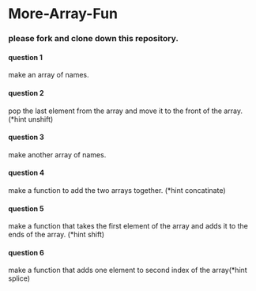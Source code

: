 # More-Array-Fun

### please fork and clone down this repository. 

#### question 1 
make an array of names.

#### question 2 
pop the last element from the array and move it to the front of the array.(*hint unshift)

#### question 3
make another array of names.

#### question 4
make a function to add the two arrays together. (*hint concatinate)

#### question 5
make a function that takes the first element of the array and adds it to the ends of the array. (*hint shift)

#### question 6
make a function that adds one element to second index of the array(*hint splice)
